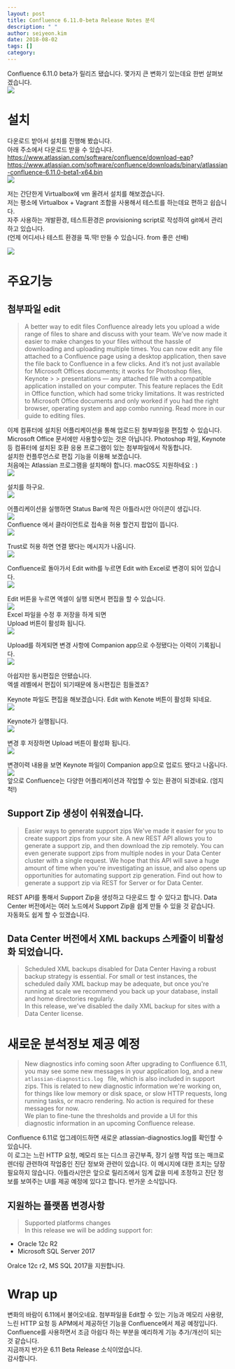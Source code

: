```yaml
---
layout: post
title: Confluence 6.11.0-beta Release Notes 분석
description: " " 
author: seiyeon.kim
date: 2018-08-02
tags: []
category: 
---
```

 Confluence 6.11.0 beta가 릴리즈 됐습니다. 몇가지 큰 변화기 있는데요 한번 살펴보겠습니다.  
 ![]({{"/assets/images/44204745/0"}})  
  
# 설치 
다운로드 받아서 설치를 진행해 봤습니다.  
아래 주소에서 다운로드 받을 수 있습니다.  
https://www.atlassian.com/software/confluence/download-eap?  
https://www.atlassian.com/software/confluence/downloads/binary/atlassian-confluence-6.11.0-beta1-x64.bin  
![]({{"/assets/images/44204745/1"}})  
  
저는 간단한게 Virtualbox에 vm 올려서 설치를 해보겠습니다.  
저는 평소에 Virtualbox + Vagrant 조합을 사용해서 테스트를 하는데요 편하고 쉽습니다.  
자주 사용하는 개발환경, 테스트환경은 provisioning script로 작성하여 git에서 관리하고 있습니다.  
(언제 어디서나 테스트 환경을 뚝.딱! 만들 수 있습니다. from 좋은 선배)  

![]({{"/assets/images/44204745/2"}})  
  
# 주요기능
## 첨부파일 edit
> A better way to edit files
Confluence already lets you upload a wide range of files to share and discuss with your team. We’ve now made it easier to make changes to your files without the hassle of downloading and uploading multiple times.
> You can now edit any file attached to a Confluence page using a desktop application, then save the file back to Confluence in a few clicks. And it’s not just available for Microsoft Offices documents; it works for Photoshop files, Keynote > > presentations — any attached file with a compatible application installed on your computer.
This feature replaces the Edit in Office function, which had some tricky limitations. It was restricted to Microsoft Office documents and only worked if you had the right browser, operating system and app combo running.
> Read more in our guide to editing files.


 이제 컴퓨터에 설치된 어플리케이션을 통해 업로드된 첨부파일을 편집할 수 있습니다.  
 Microsoft Office 문서에만 사용할수있는 것은 아닙니다. Photoshop 파일, Keynote 등 컴퓨터에 설치된 호환 응용 프로그램이 있는 첨부파일에서 작동합니다.  
 설치한 컨플루언스로 편집 기능을 이용해 보겠습니다.  
 처음에는 Atlassian 프로그램을 설치해야 합니다. macOS도 지원하네요 : )  
 ![]({{"/assets/images/44204745/3"}})  
  
 설치를 하구요.  
 ![]({{"/assets/images/44204745/4"}})  
  
 어플리케이션을 실행하면 Status Bar에 작은 아틀라시안 아이콘이 생깁니다.  
 ![]({{"/assets/images/44204745/5"}})  
 Confluence 에서 클라이언트로 접속을 허용 할건지 팝업이 뜹니다.  
 ![]({{"/assets/images/44204745/6"}})  
  
 Trust로 허용 하면 연결 됐다는 메시지가 나옵니다.  
 ![]({{"/assets/images/44204745/7"}})  
  
 Confluence로 돌아가서 Edit with를 누르면 Edit with Excel로 변경이 되어 있습니다.  
 ![]({{"/assets/images/44204745/8"}})  
  
 Edit 버튼을 누르면 엑셀이 실행 되면서 편집을 할 수 있습니다.  
 ![]({{"/assets/images/44204745/9"}})  
 Excel 파일을 수정 후 저장을 하게 되면  
 Upload 버튼이 활성화 됩니다.  
 ![]({{"/assets/images/44204745/10"}})  
  
 Upload를 하게되면 변경 사항에 Companion app으로 수정됐다는 이력이 기록됩니다.  
 ![]({{"/assets/images/44204745/11"}})  
  
 아쉽지만 동시편집은 안됐습니다.  
 엑셀 레벨에서 편집이 되기때문에 동시편집은 힘들겠죠?  
  
 Keynote 파일도 편집을 해보겠습니다. Edit with Kenote 버튼이 활성화 되네요.  
 ![]({{"/assets/images/44204745/12"}})  
  
 Keynote가 실행됩니다.  
 ![]({{"/assets/images/44204745/13"}})  
  
 변경 후 저장하면 Upload 버튼이 활성화 됩니다.  
 ![]({{"/assets/images/44204745/14"}})  
  
 변경이력 내용을 보면 Keynote 파일이 Companion app으로 업로드 됐다고 나옵니다.  
 ![]({{"/assets/images/44204745/15"}})  
 앞으로 Confluence는 다양한 어플리케이션과 작업할 수 있는 환경이 되겠네요. (엄지 척!)  

## Support Zip 생성이 쉬워졌습니다.
> Easier ways to generate support zips   We've made it easier for you to create support zips from your site. A new REST API allows you to generate a support zip, and then download the zip remotely. You can even generate support zips from multiple nodes in your Data Center cluster with a single request.
> We hope that this API will save a huge amount of time when you're investigating an issue, and also opens up opportunities for automating support zip generation.
> Find out how to generate a support zip via REST for Server or for Data Center.   

REST API를 통해서 Support Zip을 생성하고 다운로드 할 수 있다고 합니다. Data Center 버전에서는 여러 노드에서 Support Zip을 쉽게 만들 수 있을 것 같습니다.  
자동화도 쉽게 할 수 있겠습니다.  

## Data Center 버전에서 XML backups 스케줄이 비활성화 되었습니다.
> Scheduled XML backups disabled for Data Center   Having a robust backup strategy is essential. For small or test instances, the scheduled daily XML backup may be adequate, but once you're running at scale we recommend you back up your database, install and home directories regularly.   
> In this release, we've disabled the daily XML backup for sites with a Data Center license.




# 새로운 분석정보 제공 예정
> New diagnostics info coming soon   After upgrading to Confluence 6.11, you may see some new messages in your application log, and a new  <code>   atlassian-diagnostics.log  </code>  file, which is also included in support zips. This is related to new diagnostic information we're working on, for things like low memory or disk space, or slow HTTP requests, long running tasks, or macro rendering. No action is required for these messages for now.   
We plan to fine-tune the thresholds and provide a UI for this diagnostic information in an upcoming Confluence release.   

Confluence 6.11로 업그레이드하면 새로운 atlassian-diagnostics.log를 확인할 수 있습니다.  
이 로그는 느린 HTTP 요청, 메모리 또는 디스크 공간부족, 장기 실행 작업 또는 매크로 렌더링 관련하여 작업중인 진단 정보와 관련이 있습니다. 이 메시지에 대한 조치는 당장 필요하지 않습니다. 아틀라시안은 앞으로 릴리즈에서 임계 값을 미세 조정하고 진단 정보를 보여주는 UI를 제공 예정에 있다고 합니다. 반가운 소식입니다.  

## 지원하는 플랫폼 변경사항
> Supported platforms changes   
In this release we will be adding support for:   
* Oracle 12c R2
* Microsoft SQL Server 2017 

Oralce 12c r2, MS SQL 2017을 지원합니다.

# Wrap up
변화의 바람이 6.11에서 불어오네요. 첨부파일을 Edit할 수 있는 기능과 메모리 사용량, 느린 HTTP 요청 등 APM에서 제공하던 기능을 Confluence에서 제공 예정입니다.  
Confluence를 사용하면서 조금 아쉽다 하는 부분을 예리하게 기능 추가/개선이 되는 것 같습니다.  
지금까지 반가운 6.11 Beta Release 소식이었습니다.  
감사합니다.  
